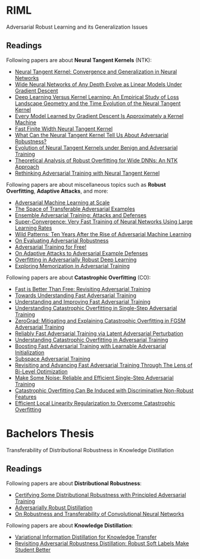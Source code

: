 # RIML
Adversarial Robust Learning and its Generalization Issues 

## Readings
Following papers are about **Neural Tangent Kernels** (NTK):
- [Neural Tangent Kernel: Convergence and Generalization in Neural Networks](https://arxiv.org/abs/1806.07572)
- [Wide Neural Networks of Any Depth Evolve as Linear Models Under Gradient Descent](https://arxiv.org/abs/1902.06720)
- [Deep Learning Versus Kernel Learning: An Empirical Study of Loss Landscape Geometry and the Time Evolution of the Neural Tangent Kernel](https://arxiv.org/abs/2010.15110)
- [Every Model Learned by Gradient Descent Is Approximately a Kernel Machine](https://arxiv.org/abs/2012.00152)
- [Fast Finite Width Neural Tangent Kernel](https://arxiv.org/abs/2206.08720)
- [What Can the Neural Tangent Kernel Tell Us About Adversarial Robustness?](https://arxiv.org/abs/2210.05577)
- [Evolution of Neural Tangent Kernels under Benign and Adversarial Training](https://arxiv.org/abs/2210.12030)
- [Theoretical Analysis of Robust Overfitting for Wide DNNs: An NTK Approach](https://arxiv.org/abs/2310.06112)
- [Rethinking Adversarial Training with Neural Tangent Kernel](https://arxiv.org/abs/2312.02236)

Following papers are about miscellaneous topics such as **Robust Overfitting**, **Adaptive Attacks**, and more:
- [Adversarial Machine Learning at Scale](https://arxiv.org/abs/1611.01236)
- [The Space of Transferable Adversarial Examples](https://arxiv.org/abs/1704.03453)
- [Ensemble Adversarial Training: Attacks and Defenses](https://arxiv.org/abs/1705.07204)
- [Super-Convergence: Very Fast Training of Neural Networks Using Large Learning Rates](https://arxiv.org/abs/1708.07120)
- [Wild Patterns: Ten Years After the Rise of Adversarial Machine Learning](https://arxiv.org/abs/1712.03141)
- [On Evaluating Adversarial Robustness](https://arxiv.org/abs/1902.06705)
- [Adversarial Training for Free!](https://arxiv.org/abs/1904.12843)
- [On Adaptive Attacks to Adversarial Example Defenses](https://arxiv.org/abs/2002.08347)
- [Overfitting in Adversarially Robust Deep Learning](https://arxiv.org/abs/2002.11569)
- [Exploring Memorization in Adversarial Training](https://arxiv.org/abs/2106.01606)

Following papers are about **Catastrophic Overfitting** (CO):

- [Fast is Better Than Free: Revisiting Adversarial Training](https://arxiv.org/abs/2001.03994)
- [Towards Understanding Fast Adversarial Training](https://arxiv.org/abs/2006.03089)
- [Understanding and Improving Fast Adversarial Training](https://arxiv.org/abs/2007.02617)
- [Understanding Catastrophic Overfitting in Single-Step Adversarial Training](https://arxiv.org/abs/2010.01799)
- [ZeroGrad: Mitigating and Explaining Catastrophic Overfitting in FGSM Adversarial Training](https://arxiv.org/abs/2103.15476)
- [Reliably Fast Adversarial Training via Latent Adversarial Perturbation](https://arxiv.org/abs/2104.01575)
- [Understanding Catastrophic Overfitting in Adversarial Training](https://arxiv.org/abs/2105.02942)
- [Boosting Fast Adversarial Training with Learnable Adversarial Initialization](https://arxiv.org/abs/2110.05007)
- [Subspace Adversarial Training](https://arxiv.org/abs/2111.12229)
- [Revisiting and Advancing Fast Adversarial Training Through The Lens of Bi-Level Optimization](https://arxiv.org/abs/2112.12376)
- [Make Some Noise: Reliable and Efficient Single-Step Adversarial Training](https://arxiv.org/abs/2202.01181)
- [Catastrophic Overfitting Can Be Induced with Discriminative Non-Robust Features](https://arxiv.org/abs/2206.08242)
- [Efficient Local Linearity Regularization to Overcome Catastrophic Overfitting](https://arxiv.org/abs/2401.11618)



# Bachelors Thesis
Transferability of Distributional Robustness in Knowledge Distillation

## Readings
Following papers are about **Distributional Robustness**:
- [Certifying Some Distributional Robustness with Principled Adversarial Training](https://arxiv.org/abs/1710.10571)
- [Adversarially Robust Distillation](https://arxiv.org/abs/1905.09747)
- [On Robustness and Transferability of Convolutional Neural Networks](https://arxiv.org/abs/2007.08558)

Following papers are about **Knowledge Distillation**:
- [Variational Information Distillation for Knowledge Transfer](https://arxiv.org/abs/1904.05835)
- [Revisiting Adversarial Robustness Distillation: Robust Soft Labels Make Student Better](https://arxiv.org/abs/2108.07969)

